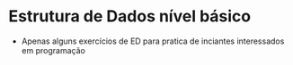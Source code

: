 # Estrutura de Dados nível básico

- Apenas alguns exercícios de ED para pratica de inciantes interessados em programação
